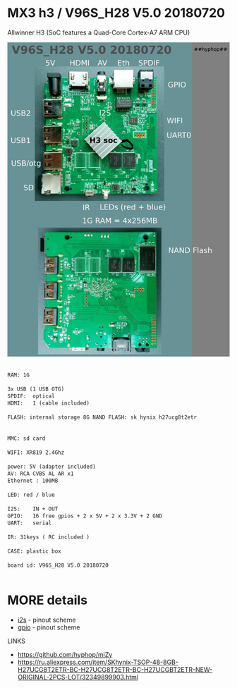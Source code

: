 # MX3 h3 / V96S_H28 V5.0 20180720

Allwinner H3 (SoC features a Quad-Core Cortex-A7 ARM CPU)

![MX3 h3 open ](pics/MX3_open.jpg)

```

RAM: 1G

3x USB (1 USB OTG)
SPDIF:	optical
HDMI:	1 (cable included)

FLASH: internal storage 8G NAND FLASH: sk hynix h27ucg8t2etr 


MMC: sd card

WIFI: XR819 2.4Ghz

power: 5V (adapter included)
AV: RCA CVBS AL AR x1
Ethernet : 100MB

LED: red / blue

I2S:	IN + OUT
GPIO:	16 free gpios + 2 x 5V + 2 x 3.3V + 2 GND
UART:	serial

IR: 31keys ( RC included )

CASE: plastic box 

board id: V96S_H28 V5.0 20180720


```

# MORE details

+ [i2s](i2s.md) - pinout scheme
+ [gpio](gpio.md) - pinout scheme

LINKS

+ https://github.com/hyphop/miZy
+ https://ru.aliexpress.com/item/SKhynix-TSOP-48-8GB-H27UCG8T2ETR-BC-H27UCG8T2ETR-BC-H27UCGBT2ETR-NEW-ORIGINAL-2PCS-LOT/32349899903.html
